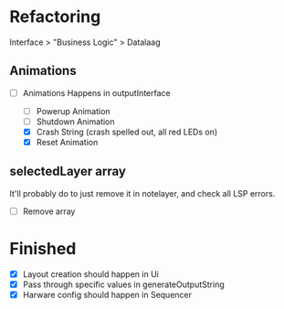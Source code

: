 # Refactoring

Interface > "Business Logic" > Datalaag

## Animations 
- [ ] Animations
    Happens in outputInterface

    - [ ] Powerup Animation 
    - [ ] Shutdown Animation 
    - [x] Crash String (crash spelled out, all red LEDs on) 
    - [x] Reset Animation

## selectedLayer array
It'll probably do to just remove it in notelayer, and check all LSP errors.
- [ ] Remove array 

# Finished
- [x] Layout creation should happen in Ui 
- [x] Pass through specific values in generateOutputString 
- [x] Harware config should happen in Sequencer 
